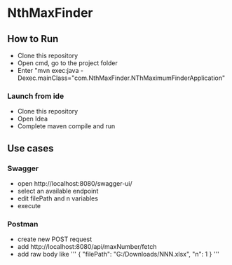 # NthMaxFinder  

## How to Run 

* Clone this repository 
* Open cmd, go to the project folder
* Enter "mvn exec:java -Dexec.mainClass="com.NthMaxFinder.NThMaximumFinderApplication"

### Launch from ide
* Clone this repository
* Open Idea 
* Сomplete maven compile and run

## Use cases

### Swagger
* open http://localhost:8080/swagger-ui/
* select an available endpoint 
* edit filePath and n variables 
* execute

### Postman
* create new POST request
* add http://localhost:8080/api/maxNumber/fetch
* add raw body like 
'''
{
    "filePath": "G:/Downloads/NNN.xlsx",
    "n": 1
}
'''



